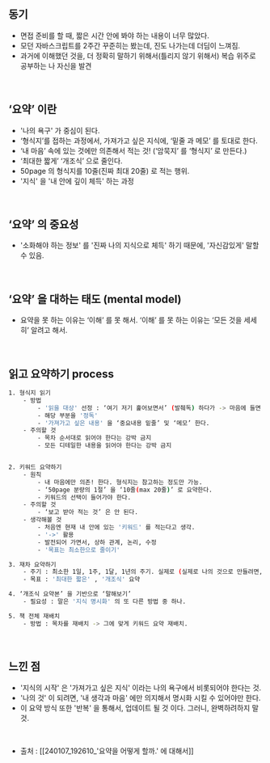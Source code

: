 

## 동기 
- 면접 준비를 할 때, 짧은 시간 안에 봐야 하는 내용이 너무 많았다. 
- 모던 자바스크립트를 2주간 꾸준히는 봤는데, 진도 나가는데 더딤이 느껴짐. 
- 과거에 이해했던 것을, 더 정확히 말하기 위해서(틀리지 않기 위해서) 복습 위주로 공부하는 나 자신을 발견

<br>

## ‘요약’ 이란
- '나의 욕구' 가 중심이 된다. 
- ‘형식지’를 접하는 과정에서, 가져가고 싶은 지식에, ‘밑줄 과 메모’ 를 토대로 한다.
- ‘내 마음’ 속에 있는 것에만 의존해서 적는 것! (‘암묵지’ 를 ‘형식지’ 로 만든다.)
- ‘최대한 짧게’ ‘개조식’ 으로 줄인다.   
- 50page 의 형식지를 10줄(진짜 최대 20줄) 로 적는 행위.
- '지식' 을 '내 안에 깊이 체득' 하는 과정 

<br>

## ‘요약’ 의 중요성 
- '소화해야 하는 정보' 를 '진짜 나의 지식으로 체득' 하기 때문에, '자신감있게' 말할 수 있음. 


<br>


## ‘요약’ 을 대하는 태도 (mental model)  
- 요약을 못 하는 이유는 ‘이해’ 를 못 해서. ‘이해’ 를 못 하는 이유는 ‘모든 것을 세세히’ 알려고 해서. 

<br>


## 읽고 요약하기 process

``` bash
1. 형식지 읽기
	- 방법 
		- '읽을 대상' 선정 : ‘여기 저기 훑어보면서’ (발췌독) 하다가 -> 마음에 들면 -> 선정
		- 해당 부분을 '정독'
		- '가져가고 싶은 내용' 을 ‘중요내용 밑줄’ 및 ‘메모’ 한다.
	- 주의할 것
		- 목차 순서대로 읽어야 한다는 강박 금지
		- 모든 디테일한 내용을 읽어야 한다는 강박 금지


2. 키워드 요약하기
	- 원칙
		- 내 마음에만 의존! 한다. 형식지는 참고하는 정도만 가능.
		- ‘50page 분량의 1절’ 을 ‘10줄(max 20줄)’ 로 요약한다.
		- 키워드의 선택이 들어가야 한다.
	- 주의할 것
		- ‘보고 받아 적는 것’ 은 안 된다.
	- 생각해볼 것 
		- 처음엔 현재 내 안에 있는 '키워드' 를 적는다고 생각. 
		- '->' 활용
		- 발전되어 가면서, 상하 관계, 논리, 수정
		- '목표는 최소한으로 줄이기'

3. 재차 요약하기
	- 주기 : 최소한 1일, 1주, 1달, 1년의 주기. 실제로 (실제로 나의 것으로 만들려면, 더 반복이 필요할 수도 있음)
	- 목표 : '최대한 짧은' , '개조식' 요약

4. ‘개조식 요약본’ 을 기반으로 ‘말해보기’
	- 필요성 : 말은 '지식 명시화' 의 또 다른 방법 중 하나.

5. 책 전체 재배치
	- 방법 : 목차를 재배치 -> 그에 맞게 키워드 요약 재배치.
```


<br>


## 느낀 점

- '지식의 시작' 은 '가져가고 싶은 지식' 이라는 나의 욕구에서 비롯되어야 한다는 것. 
- '나의 것' 이 되려면, '내 생각과 마음' 에만 의지해서 명시화 시킬 수 있어야만 한다. 
- 이 요약 방식 또한 '반복' 을 통해서, 업데이트 될 것 이다. 그러니, 완벽하려하지 말 것.


<br>


- 출처 : [[240107_192610_'요약을 어떻게 할까.' 에 대해서]]
